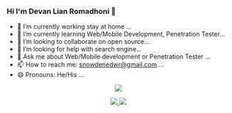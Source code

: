 ### Hi I'm Devan Lian Romadhoni 👋


- 🔭 I’m currently working stay at home ...
- 🌱 I’m currently learning Web/Mobile Development, Penetration Tester...
- 👯 I’m looking to collaborate on open source...
- 🤔 I’m looking for help with search engine...
- 💬 Ask me about Web/Mobile development or Penetration Tester ...
- 📫 How to reach me: snowdenedwr@gmail.com ...
- 😄 Pronouns: He/His ...
<p align="center">
</p>
<p align="center">
</p>
<p align="center"><img src="https://img.shields.io/badge/Version-3.0-brightgreen"></p>
<p align="center">
  <a href="https://github.com/haimaslian/">
    <img src="https://img.shields.io/github/followers/haimaslian?label=Follow&style=social">
  </a>
  <a href="https://github.com/haimaslian/gramosint/stargazers">
    <img src="https://img.shields.io/github/stars/haimaslian/gramosint?style=social">
  </a>
</p>
